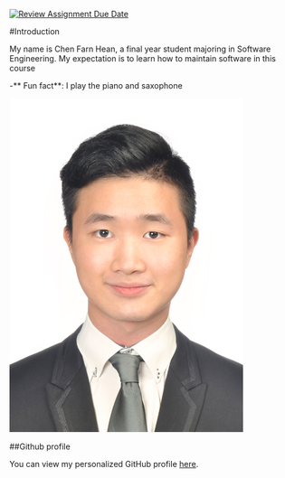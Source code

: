 [![Review Assignment Due Date](https://classroom.github.com/assets/deadline-readme-button-22041afd0340ce965d47ae6ef1cefeee28c7c493a6346c4f15d667ab976d596c.svg)](https://classroom.github.com/a/O-1AGqKT)

#Introduction

My name is Chen Farn Hean, a final year student majoring in Software Engineering. My expectation is to learn how to maintain software in this course

-** Fun fact**: I play the piano and saxophone

![My Image](photo6179203933503860028.jpg)  <!-- https://github.com/SoftwareMaintenanceEvolution/tutorial-1-hendrickhere/blob/profile-upload/photo6179203933503860028.jpg --> 

##Github profile

You can view my personalized GitHub profile [here](https://github.com/hendrickhere).
